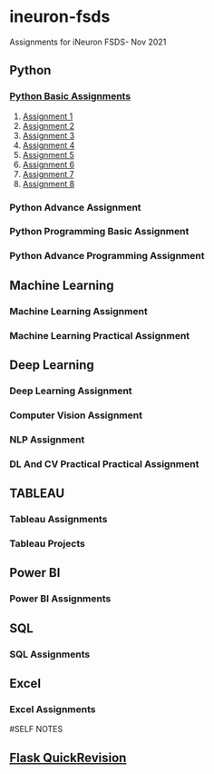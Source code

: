 # ineuron-fsds
Assignments for iNeuron FSDS- Nov 2021

## Python
### [Python Basic Assignments](https://github.com/abhimanyus1997/ineuron-fsds/tree/main/Python%20Basics)
1. [Assignment 1](Python%20Basics/Assignment%201%20-%20Python%20Basics.ipynb)
1. [Assignment 2](Python%20Basics/Assignment%202%20-%20Python%20Basics.ipynb)
1. [Assignment 3](Python%20Basics/Assignment%203%20-%20Python%20Basics.ipynb)
1. [Assignment 4](Python%20Basics/Assignment%204%20-%20Python%20Basics.ipynb)
1. [Assignment 5](Python%20Basics/Assignment%205%20-%20Python%20Basics.ipynb)
1. [Assignment 6](Python%20Basics/Assignment%206%20-%20Python%20Basics.ipynb)
1. [Assignment 7](Python%20Basics/Assignment%207%20-%20Python%20Basics.ipynb)
1. [Assignment 8](Python%20Basics/Assignment%208%20-%20Python%20Basics.ipynb)

### Python Advance Assignment
### Python Programming Basic Assignment
### Python Advance Programming Assignment



## Machine Learning
### Machine Learning Assignment
### Machine Learning Practical Assignment

## Deep Learning
### Deep Learning Assignment
### Computer Vision Assignment
### NLP Assignment
### DL And CV Practical Practical Assignment

## TABLEAU
### Tableau Assignments
### Tableau Projects

## Power BI
### Power BI Assignments

## SQL
### SQL Assignments

## Excel
### Excel Assignments


#SELF NOTES
## [Flask QuickRevision](https://github.com/abhimanyus1997/cryptoTracker/blob/e25dec5d3b5598c0a7e5736eaf41d07f28d335d8/flask/flask_tutor.ipynb)

